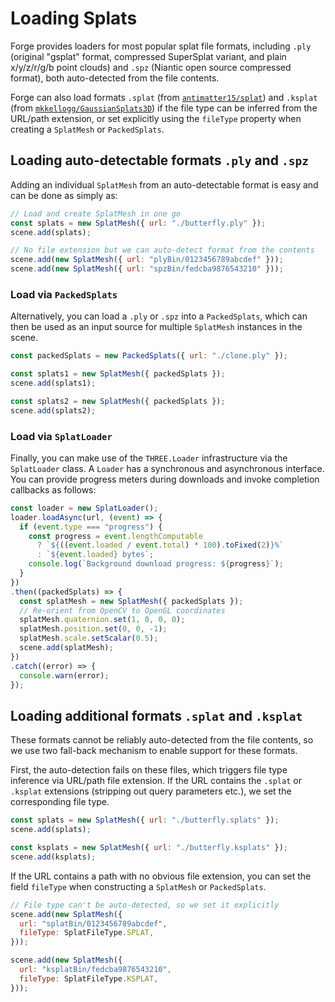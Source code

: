 # Loading Splats

Forge provides loaders for most popular splat file formats, including `.ply` (original "gsplat" format, compressed SuperSplat variant, and plain x/y/z/r/g/b point clouds) and `.spz` (Niantic open source compressed format), both auto-detected from the file contents.

Forge can also load formats `.splat` (from [`antimatter15/splat`](https://github.com/antimatter15/splat)) and `.ksplat` (from [`mkkellogg/GaussianSplats3D`](https://github.com/mkkellogg/GaussianSplats3D)) if the file type can be inferred from the URL/path extension, or set explicitly using the `fileType` property when creating a `SplatMesh` or `PackedSplats`.

## Loading auto-detectable formats `.ply` and `.spz`

Adding an individual `SplatMesh` from an auto-detectable format is easy and can be done as simply as:

```javascript
// Load and create SplatMesh in one go
const splats = new SplatMesh({ url: "./butterfly.ply" });
scene.add(splats);

// No file extension but we can auto-detect format from the contents
scene.add(new SplatMesh({ url: "plyBin/0123456789abcdef" }));
scene.add(new SplatMesh({ url: "spzBin/fedcba9876543210" }));
```

### Load via `PackedSplats`

Alternatively, you can load a `.ply` or `.spz` into a `PackedSplats`, which can then be used as an input source for multiple `SplatMesh` instances in the scene.

```javascript
const packedSplats = new PackedSplats({ url: "./clone.ply" });

const splats1 = new SplatMesh({ packedSplats });
scene.add(splats1);

const splats2 = new SplatMesh({ packedSplats });
scene.add(splats2);
```

### Load via `SplatLoader`

Finally, you can make use of the `THREE.Loader` infrastructure via the `SplatLoader` class. A `Loader` has a synchronous and asynchronous interface. You can provide progress meters during downloads and invoke completion callbacks as follows:

```javascript
const loader = new SplatLoader();
loader.loadAsync(url, (event) => {
  if (event.type === "progress") {
    const progress = event.lengthComputable
      ? `${((event.loaded / event.total) * 100).toFixed(2)}%`
      : `${event.loaded} bytes`;
    console.log(`Background download progress: ${progress}`);
  }
})
.then((packedSplats) => {
  const splatMesh = new SplatMesh({ packedSplats });
  // Re-orient from OpenCV to OpenGL coordinates
  splatMesh.quaternion.set(1, 0, 0, 0);
  splatMesh.position.set(0, 0, -1);
  splatMesh.scale.setScalar(0.5);
  scene.add(splatMesh);
})
.catch((error) => {
  console.warn(error);
});
```

## Loading additional formats `.splat` and `.ksplat`

These formats cannot be reliably auto-detected from the file contents, so we use two fall-back mechanism to enable support for these formats.

First, the auto-detection fails on these files, which triggers file type inference via URL/path file extension. If the URL contains the `.splat` or `.ksplat` extensions (stripping out query parameters etc.), we set the corresponding file type.

```javascript
const splats = new SplatMesh({ url: "./butterfly.splats" });
scene.add(splats);

const ksplats = new SplatMesh({ url: "./butterfly.ksplats" });
scene.add(ksplats);
```

If the URL contains a path with no obvious file extension, you can set the field `fileType` when constructing a `SplatMesh` or `PackedSplats`.

```javascript
// File type can't be auto-detected, so we set it explicitly
scene.add(new SplatMesh({
  url: "splatBin/0123456789abcdef",
  fileType: SplatFileType.SPLAT,
}));

scene.add(new SplatMesh({
  url: "ksplatBin/fedcba9876543210",
  fileType: SplatFileType.KSPLAT,
}));
```
